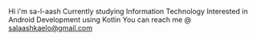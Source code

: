 Hi i'm sa-l-aash 
Currently studying Information Technology 
Interested in Android Development using Kotlin
You can reach me @ salaashkaelo@gmail.com


